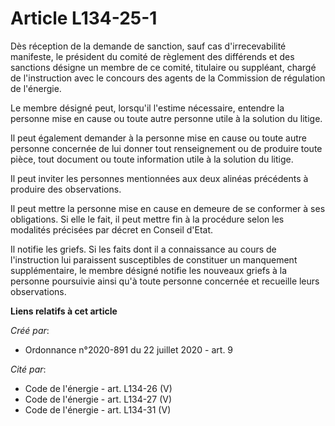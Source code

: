 # Article L134-25-1

Dès réception de la demande de sanction, sauf cas d'irrecevabilité manifeste, le président du comité de règlement des
différends et des sanctions désigne un membre de ce comité, titulaire ou suppléant, chargé de l'instruction avec le concours
des agents de la Commission de régulation de l'énergie.

Le membre désigné peut, lorsqu'il l'estime nécessaire, entendre la personne mise en cause ou toute autre personne utile à la
solution du litige.

Il peut également demander à la personne mise en cause ou toute autre personne concernée de lui donner tout renseignement ou
de produire toute pièce, tout document ou toute information utile à la solution du litige.

Il peut inviter les personnes mentionnées aux deux alinéas précédents à produire des observations.

Il peut mettre la personne mise en cause en demeure de se conformer à ses obligations. Si elle le fait, il peut mettre fin à
la procédure selon les modalités précisées par décret en Conseil d'Etat.

Il notifie les griefs. Si les faits dont il a connaissance au cours de l'instruction lui paraissent susceptibles de
constituer un manquement supplémentaire, le membre désigné notifie les nouveaux griefs à la personne poursuivie ainsi qu'à
toute personne concernée et recueille leurs observations.

**Liens relatifs à cet article**

_Créé par_:

  - Ordonnance n°2020-891 du 22 juillet 2020 - art. 9

_Cité par_:

  - Code de l'énergie - art. L134-26 (V)
  - Code de l'énergie - art. L134-27 (V)
  - Code de l'énergie - art. L134-31 (V)
